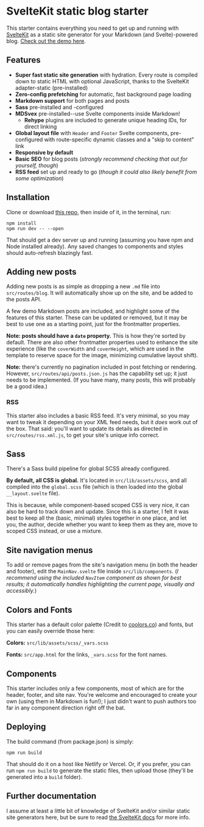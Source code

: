 # SvelteKit static blog starter

This starter contains everything you need to get up and running with [SvelteKit](https://kit.svelte.dev/) as a static site generator for your Markdown (and Svelte)-powered blog. [Check out the demo here](https://sveltekit-static-starter.netlify.app/).

## Features

- **Super fast static site generation** with hydration. Every route is compiled down to static HTML with optional JavaScript, thanks to the SvelteKit adapter-static (pre-installed)
- **Zero-config prefetching** for automatic, fast background page loading
- **Markdown support** for both pages and posts
- **Sass** pre-installed and -configured
- **MDSvex** pre-installed--use Svelte components inside Markdown!
  - **Rehype** plugins are included to generate unique heading IDs, for direct linking
- **Global layout file** with `Header` and `Footer` Svelte components, pre-configured with route-specific dynamic classes and a "skip to content" link
- **Responsive by default** 
- **Basic SEO** for blog posts (_strongly recommend checking that out for yourself, though_)
- **RSS feed** set up and ready to go (_though it could also likely benefit from some optimization_)


## Installation

Clone or download [this repo](https://github.com/josh-collinsworth/sveltekit-blog-starter), then inside of it, in the terminal, run:

```
npm install
npm run dev -- --open
```

That should get a dev server up and running (assuming you have npm and Node installed already). Any saved changes to components and styles should auto-refresh blazingly fast.


## Adding new posts

Adding new posts is as simple as dropping a new `.md` file into `src/routes/blog`. It will automatically show up on the site, and be added to the posts API.

A few demo Markdown posts are included, and highlight some of the features of this starter. These can be updated or removed, but it may be best to use one as a starting point, just for the frontmatter properties.

**Note: posts should have a `date` property.** This is how they're sorted by default. There are also other frontmatter properties used to enhance the site experience (like the `coverWidth` and `coverHeight`, which are used in the template to reserve space for the image, minimizing cumulative layout shift).

**Note:** there's currently no pagination included in post fetching or rendering. However, `src/routes/api/posts.json.js` has the capability set up; it just needs to be implemented. (If you have many, many posts, this will probably be a good idea.)


### RSS

This starter also includes a basic RSS feed. It's very minimal, so you may want to tweak it depending on your XML feed needs, but it _does_ work out of the box. That said: you'll want to update its details as directed in `src/routes/rss.xml.js`, to get your site's unique info correct.
  

## Sass

There's a Sass build pipeline for global SCSS already configured.

**By default, all CSS is global.** It's located in `src/lib/assets/scss`, and all compiled into the `global.scss` file (which is then loaded into the global `__layout.svelte` file).

This is because, while component-based scoped CSS is very nice, it can also be hard to track down and update. Since this is a starter, I felt it was best to keep all the (basic, minimal) styles together in one place, and let you, the author, decide whether you want to keep them as they are, move to scoped CSS instead, or use a mixture.


## Site navigation menus

To add or remove pages from the site's navigation menu (in both the header and footer), edit the `MainNav.svelte` file inside `src/lib/components`. (_I recommend using the included `NavItem` component as shown for best results; it automatically handles highlighting the current page, visually and accessibly._)


## Colors and Fonts

This starter has a default color palette (Credit to [coolors.co](https://coolors.co/palettes/trending)) and fonts, but you can easily override those here:

**Colors:** `src/lib/assets/scss/_vars.scss`
  
**Fonts:** `src/app.html` for the links, `_vars.scss` for the font names.


## Components

This starter includes only a few components, most of which are for the header, footer, and site nav. You're welcome and encouraged to create your own (using them in Markdown is fun!); I just didn't want to push authors too far in any component direction right off the bat.


## Deploying

The build command (from package.json) is simply:

```
npm run build
```

That should do it on a host like Netlify or Vercel. Or, if you prefer, you can run `npm run build` to generate the static files, then upload those (they'll be generated into a `build` folder).


## Further documentation

I assume at least a little bit of knowledge of SvelteKit and/or similar static site generators here, but be sure to read [the SvelteKit docs](https://kit.svelte.dev/docs) for more info.